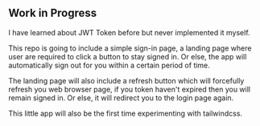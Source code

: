 ## Work in Progress
I have learned about JWT Token before but never implemented it myself.

This repo is going to include a simple sign-in page, a landing page where user are required to click a button to stay signed in. Or else, the app will automatically sign out for you within a certain period of time.

The landing page will also include a refresh button which will forcefully refresh you web browser page, if you token haven't expired then you will remain signed in. Or else, it will redirect you to the login page again.

This little app will also be the first time experimenting with tailwindcss.
